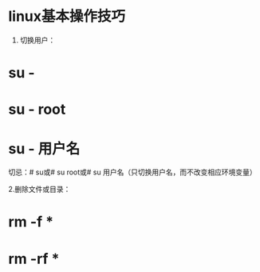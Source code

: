﻿# linux基本操作技巧
1. 切换用户：
# su -
# su - root
# su - 用户名
切忌：# su或# su root或# su 用户名（只切换用户名，而不改变相应环境变量）

2.删除文件或目录：
# rm -f *
# rm -rf *

